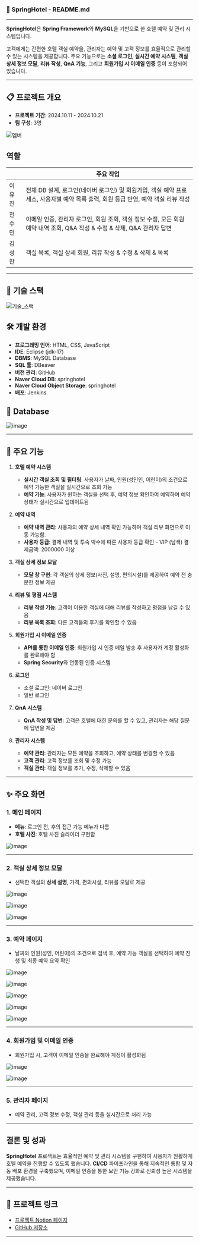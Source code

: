 ### 🏨 SpringHotel - README.md

---

**SpringHotel**은 **Spring Framework**와 **MySQL**을 기반으로 한 호텔 예약 및 관리 시스템입니다. 

고객에게는 간편한 호텔 객실 예약을, 관리자는 예약 및 고객 정보를 효율적으로 관리할 수 있는 시스템을 제공합니다. 주요 기능으로는 **소셜 로그인, 실시간 예약 시스템**, **객실 상세 정보 모달**, **리뷰 작성**, **QnA 기능**, 그리고 **회원가입 시 이메일 인증** 등이 포함되어 있습니다.

---

## 📋 프로젝트 개요

- **프로젝트 기간**: 2024.10.11 - 2024.10.21
- **팀 구성**: 3명

![멤버](https://github.com/user-attachments/assets/04399d60-099e-4b08-a353-03bee3ecb36e)

## **역할**

|            | 주요 작업                                                                                                                 |
| ---------- | ------------------------------------------------------------------------------------------------------------------------  |
|   이유진   | 전체 DB 설계, 로그인(네이버 로그인) 및 회원가입, 객실 예약 프로세스, 사용자별 예약 목록 출력, 회원 등급 반영, 예약 객실 리뷰 작성  |
|   전수민   | 이메일 인증, 관리자 로그인, 회원 조회, 객실 정보 수정, 모든 회원 예약 내역 조회, Q&A 작성 & 수정 & 삭제, Q&A 관리자 답변          |
|   김성찬   | 객실 목록, 객실 상세 회원, 리뷰 작성 & 수정 & 삭제 & 목록                                                                     |

---

## 📂 기술 스택
![기술_스택](https://github.com/user-attachments/assets/204e5907-1556-4454-9889-8b174eeb0c06)

## 🛠 개발 환경
- **프로그래밍 언어**: HTML, CSS, JavaScript
- **IDE**: Eclipse (jdk-17)
- **DBMS**: MySQL Database
- **SQL 툴**: DBeaver
- **버전 관리**: GitHub
- **Naver Cloud DB**: springhotel
- **Naver Cloud Object Storage**: springhotel
- **배포**: Jenkins

## 📰 Database
![image](https://github.com/user-attachments/assets/fa3b7275-86d7-48b4-9c19-7511b11b988f)

---

## 🎰 주요 기능

1. **호텔 예약 시스템**
   - **실시간 객실 조회 및 필터링**: 사용자가 날짜, 인원(성인인, 어린이)의 조건으로 예약 가능한 객실을 실시간으로 조회 가능
   - **예약 기능**: 사용자가 원하는 객실을 선택 후, 예약 정보 확인하여 예약하며 예약 상태가 실시간으로 업데이트됨

2. **예약 내역**
   - **예약 내역 관리**: 사용자의 예약 상세 내역 확인 가능하며 객실 리뷰 화면으로 이동 가능함.
   - **사용자 등급**: 결제 내역 및 투숙 박수에 따른 사용자 등급 확인
                    - VIP (남색)
                          결제금액: 2000000 이상
   
4. **객실 상세 정보 모달**
   - **모달 창 구현**: 각 객실의 상세 정보(사진, 설명, 편의시설)를 제공하여 예약 전 충분한 정보 제공

5. **리뷰 및 평점 시스템**
   - **리뷰 작성 기능**: 고객이 이용한 객실에 대해 리뷰를 작성하고 평점을 남길 수 있음
   - **리뷰 목록 조회**: 다른 고객들의 후기를 확인할 수 있음

6. **회원가입 시 이메일 인증**
   - **API를 통한 이메일 인증**: 회원가입 시 인증 메일 발송 후 사용자가 계정 활성화를 완료해야 함
   - **Spring Security**와 연동된 인증 시스템

7. **로그인**
   - 소셜 로그인: 네이버 로그인
   - 일반 로그인
  
8. **QnA 시스템**
   - **QnA 작성 및 답변**: 고객은 호텔에 대한 문의를 할 수 있고, 관리자는 해당 질문에 답변을 제공

9. **관리자 시스템**
   - **예약 관리**: 관리자는 모든 예약을 조회하고, 예약 상태를 변경할 수 있음
   - **고객 관리**: 고객 정보를 조회 및 수정 가능
   - **객실 관리**: 객실 정보를 추가, 수정, 삭제할 수 있음

---

## ✨ 주요 화면

### 1. **메인 페이지**
- **메뉴**: 로그인 전, 후의 접근 가능 메뉴가 다름
- **호텔 사진**: 호텔 사진 슬라이더 구현함

 ![image](https://github.com/user-attachments/assets/4381ba87-fa89-4f50-984c-213b36b7cfbe)
 
---

### 2. **객실 상세 정보 모달**
- 선택한 객실의 **상세 설명**, 가격, 편의시설, 리뷰를 모달로 제공

![image](https://github.com/user-attachments/assets/d0dbe511-81d9-4802-989d-f910bf633848)

![image](https://github.com/user-attachments/assets/03daca86-090e-4d4b-9f06-f014f925c984)

![image](https://github.com/user-attachments/assets/77dab157-b85c-4bbe-bcde-84685f6feb83)

---

### 3. **예약 페이지**
- 날짜와 인원(성인, 어린이)의 조건으로 검색 후, 예약 가능 객실을 선택하여 예약 진행 및 최종 예약 요약 확인

![image](https://github.com/user-attachments/assets/2831ea4a-65cd-4979-a278-d3cd937131a9)

![image](https://github.com/user-attachments/assets/1f57b46f-f36c-497d-8c46-0b0395425c83)

![image](https://github.com/user-attachments/assets/7314e5f8-5c6a-43a9-8720-c1c7bbccedfa)

![image](https://github.com/user-attachments/assets/4acb5b71-4235-4e50-a7a1-6bcaeb304d33)

![image](https://github.com/user-attachments/assets/e07ca076-581d-4384-ba4c-aed62af66c74)

---

### 4. **회원가입 및 이메일 인증**
- 회원가입 시, 고객이 이메일 인증을 완료해야 계정이 활성화됨

![image](https://github.com/user-attachments/assets/a80d9803-ffec-4526-8809-f0177acd2ed9)

![image](https://github.com/user-attachments/assets/ed6598b9-d7de-43c8-a9f5-aee6a462d2c2)

---

### 5. **관리자 페이지**
- 예약 관리, 고객 정보 수정, 객실 관리 등을 실시간으로 처리 가능

---

## 결론 및 성과

**SpringHotel** 프로젝트는 효율적인 예약 및 관리 시스템을 구현하여 사용자가 원활하게 호텔 예약을 진행할 수 있도록 했습니다. **CI/CD** 파이프라인을 통해 지속적인 통합 및 자동 배포 환경을 구축했으며, 이메일 인증을 통한 보안 기능 강화로 신뢰성 높은 시스템을 제공했습니다.

---

## 🔗 프로젝트 링크

- [프로젝트 Notion 페이지](https://fresh-second-b8f.notion.site/241017_Spring-Hotel-11e42d6fe7d7801b9127dfdf9a6cc0c6)
- [GitHub 저장소](https://github.com/ujin302/SpringHotel)

---
